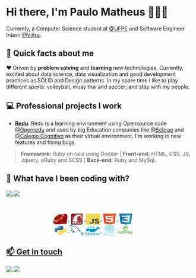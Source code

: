 # Hi there, I'm Paulo Matheus 🙋‍♂️👋
Currently, a Computer Science student at [@UFPE](https://www3.cin.ufpe.br/en/) and Software Engineer Intern [@Viitra](https://www.viitra.com/home).

## 🤘 Quick facts about me
❤️ Driven by **problem solving** and **learning** new technologies. Currently, excited about data science, data visualization and good development practices as SOLID and Design patterns. In my spare time I like to play different sports: volleyball, muay thai and soccer;  and stay with my people.


## 💻 Professional projects I work 
- [**Redu**](https://redu.digital/): Redu is a learning environment using Opensource code [@Openredu](http://openredu.org/) and used by big Education companies like [@Sebrae](https://www.sebrae.com.br/sites/PortalSebrae) and [@Colegio Cognitivo](https://www.colegiocognitivo.com.br/)  as  their virtual environment. I'm working in new features and fixing bugs.

> **Framework:** Ruby on rails using Docker | 
> **Front-end:** HTML, CSS, JS, Jquery, eRuby and SCSS | 
> **Back-end:** Ruby and MySql.


## 📜 What have I been coding with?
<!-- stats -->
<a href="https://github.com/anuraghazra/github-readme-stats">
  <img height="180em" align="center" src="https://github-readme-stats.vercel.app/api?username=Paulosmelo&show_icons=true&theme=tokyonight" />
<a href="https://github.com/anuraghazra/convoychat">
  <img height="180em"  align="center" src="https://github-readme-stats.vercel.app/api/top-langs/?username=Paulosmelo&show_icons=true&theme=tokyonight&layout=compact" />
  
##
  
<!-- language icons -->

<div style="display: inline_block; margin:0 auto;width:50%;"><br>
  <img align="center" alt="Ruby" height="30" width="40" src="https://github.com/devicons/devicon/blob/master/icons//ruby/ruby-original.svg">
  <img align="center" alt="Rails" height="30" width="40" src="https://github.com/devicons/devicon/blob/master/icons/rails/rails-original-wordmark.svg">  
  <img align="center" alt="Javascript" height="30" width="40" src="https://github.com/devicons/devicon/blob/master/icons/javascript/javascript-original.svg">
  <img align="center" alt="HTML" height="30" width="40" src="https://raw.githubusercontent.com/devicons/devicon/master/icons/html5/html5-original.svg">
  <img align="center" alt="CSS" height="30" width="40" src="https://raw.githubusercontent.com/devicons/devicon/master/icons/css3/css3-original.svg">
  <img align="center" alt="Python" height="30" width="40" src="https://raw.githubusercontent.com/devicons/devicon/master/icons/python/python-original.svg">
  <img align="center" alt="Mysql" height="30" width="40" src="https://github.com/devicons/devicon/blob/master/icons/mysql/mysql-original.svg">
  <img align="center" alt="Docker" height="30" width="40" src="https://github.com/devicons/devicon/blob/master/icons/docker/docker-plain-wordmark.svg">  
  <img align="center" alt="React" height="30" width="40" src="https://github.com/devicons/devicon/blob/master/icons/react/react-original-wordmark.svg"> 
  <img align="center" alt="Spring" height="30" width="40" src="https://github.com/devicons/devicon/blob/master/icons/spring/spring-original-wordmark.svg"> 
</div>
  
  ##

<!-- Contacts -->
## 📫 Get in touch
<div> 
  <a href = "mailto:pmssm@cin.ufpe.br"><img src="https://img.shields.io/badge/-Gmail-%23333?style=for-the-badge&logo=gmail&logoColor=white" target="_blank"></a>
  <a href="https://www.linkedin.com/in/Paulosmelo" target="_blank"><img src="https://img.shields.io/badge/-LinkedIn-%230077B5?style=for-the-badge&logo=linkedin&logoColor=white" target="_blank"></a> 
</div>
  

<!--
**Paulosmelo/Paulosmelo** is a ✨ _special_ ✨ repository because its `README.md` (this file) appears on your GitHub profile.
-->
